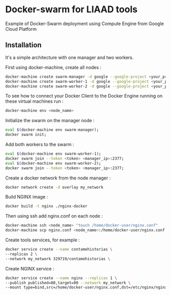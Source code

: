 # Docker-swarm for LIAAD tools

Example of Docker-Swarm deployment using Compute Engine from Google Cloud Platform

## Installation
It's a simple architecture with one manager and two workers.

First using docker-machine, create all nodes :

```bash
docker-machine create swarm-manager -d google --google-project <your_project>
docker-machine create swarm-worker-1 -d google --google-project <your_project>
docker-machine create swarm-worker-2 -d google --google-project <your_project>
```
To see how to connect your Docker Client to the Docker Engine running on these virtual machines run :
```bash
docker-machine env <node_name>
```
Initialize the swarm on the manager node : 
```bash
eval $(docker-machine env swarm-manager);
docker swarm init;
```
Add both workers to the swarm :
```bash
eval $(docker-machine env swarm-worker-1);
docker swarm join --token <token> <manager_ip>:2377;
eval $(docker-machine env swarm-worker-2);
docker swarm join --token <token> <manager_ip>:2377;
```
Create a docker network from the node manager :
```bash
docker network create -d overlay my_network
```
Build NGINX image :
```bash
docker build -t nginx ./nginx-docker
```
Then using ssh add nginx.conf on each node :
```bash
docker-machine ssh <node_name> "touch /home/docker-user/nginx.conf"
docker-machine scp nginx.conf <node_name>:/home/docker-user/nginx.conf
```
Create tools services, for example :
```bash
docker service create --name contamehistorias \
--replicas 2 \
--network my_network 329719/contamehistorias \
```
Create NGINX service :
```bash
docker service create --name nginx --replicas 1 \ 
--publish published=80,target=80 --network my_network \  
--mount type=bind,src=/home/docker-user/nginx.conf,dst=/etc/nginx/nginx.conf nginx \
```
